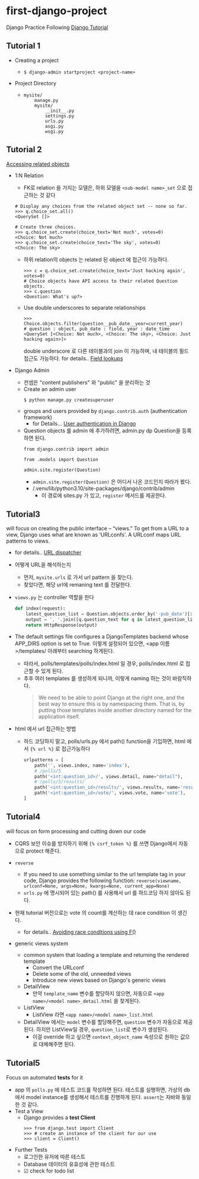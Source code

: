# first-django-project

Django Practice Following [Django Tutorial](https://docs.djangoproject.com/en/4.0/intro/tutorial01/)

## Tutorial 1

- Creating a project
  - ```
    $ django-admin startproject <project-name>
    ```
- Project Directory
  - ```commandline
    mysite/
        manage.py
        mysite/
            __init__.py
            settings.py
            urls.py
            asgi.py
            wsgi.py
    ```
  
## Tutorial 2

[Accessing related objects](https://docs.djangoproject.com/en/4.0/ref/models/relations/)

- 1:N Relation
  - FK로 relation 을 가지는 모델은, 하위 모델을 `<sub-model name>_set` 으로 접근하는 것 같다
  ```commandline
  # Display any choices from the related object set -- none so far.
  >>> q.choice_set.all()
  <QuerySet []>
  
  # Create three choices.
  >>> q.choice_set.create(choice_text='Not much', votes=0)
  <Choice: Not much>
  >>> q.choice_set.create(choice_text='The sky', votes=0)
  <Choice: The sky>
  ```

  - 하위 relation의 objects 는 related 된 object 에 접근이 가능하다.
    ```commandline
    >>> c = q.choice_set.create(choice_text='Just hacking again', votes=0)
    # Choice objects have API access to their related Question objects.
    >>> c.question
    <Question: What's up?>
    ```
  
  - Use double underscores to separate relationships
    ```commandline
    >>> Choice.objects.filter(question__pub_date__year=current_year)
    # question : object, pub_date : field, year : date_time
    <QuerySet [<Choice: Not much>, <Choice: The sky>, <Choice: Just hacking again>]>
    ```
    double underscore 로 다른 테이블과의 join 이 가능하며, 내 테이블의 필드 접근도 가능하다.
    for details.. [Field lookups](https://docs.djangoproject.com/en/4.0/topics/db/queries/#field-lookups-intro)

- Django Admin
  - 컨셉은 "content publishers" 와 "public" 을 분리하는 것
  - Create an admin user
    ```commandline
    $ python manage.py createsuperuser
    ```
  - groups and users provided by `django.contrib.auth` (authentication framework)
    - for Details... [User authentication in Django](https://docs.djangoproject.com/en/4.0/topics/auth/#module-django.contrib.auth)
  - Question objects 를 admin 에 추가하려면, admin.py dp Question을 등록하면 된다.
    ```commandline
    from django.contrib import admin
  
    from .models import Question
  
    admin.site.register(Question)
    ```
    - `admin.site.register(Question)` 은 어디서 나온 코드인지 따라가 봤다.
    - /.venv/lib/python3.10/site-packages/django/contrib/admin
      - 이 경로에 sites.py 가 있고, `register` 메서드를 제공한다.

## Tutorial3

will focus on creating the public interface – “views.”
To get from a URL to a view, Django uses what are known as ‘URLconfs’. A URLconf maps URL patterns to views.
- for details.. [URL dispatcher](https://docs.djangoproject.com/en/4.0/topics/http/urls/)

- 어떻게 URL을 해석하는지
  - 먼저, `mysite.urls` 로 가서 url pattern 을 찾는다.
  - 찾았다면, 해당 url에 remaning text 를 전달한다.
- `views.py` 는 controller 역할을 한다 
  ```python
  def index(request):
      latest_question_list = Question.objects.order_by('-pub_date')[:5]
      output = ', '.join([q.question_text for q in latest_question_list])
      return HttpResponse(output)
  ```
- The default settings file configures a DjangoTemplates backend whose APP_DIRS option is set to True. 이렇게 설정되어 있으면, <app 이름>/templates/ 아래부터 searching 하게된다.
  - 따라서, polls/templates/polls/index.html 일 경우, polls/index.html 로 접근할 수 있게 된다.
  - 추후 여러 templates 를 생성하게 되니까, 이렇게 naming 하는 것이 바람직하다.
    > We need to be able to point Django at the right one, and the best way to ensure this is by namespacing them. That is, by putting those templates inside another directory named for the application itself.

- html 에서 url 접근하는 방법
  - 하드 코딩하지 말고, polls/urls.py 에서 path() function을 기입하면, html 에서 `{% url %}` 로 접근가능하다
    ```python
    urlpatterns = [
        path('', views.index, name='index'),
        # /polls/5
        path('<int:question_id>/', views.detail, name="detail"),
        # /polls/5/results/
        path('<int:question_id>/results/', views.results, name='results'),
        path('<int:question_id>/vote/', views.vote, name='vote'),
    ]
    ```
    
  
## Tutorial4

will focus on form processing and cutting down our code

- CQRS 보안 이슈를 방지하기 위해 `{% csrf_token %}` 를 쓰면 Django에서 자동으로 protect 해준다.
- `reverse`
  - If you need to use something similar to the url template tag in your code, Django provides the following function: `reverse(viewname, urlconf=None, args=None, kwargs=None, current_app=None)`
  - `urls.py` 에 명시되어 있는 path() 를 사용해서 url 를 하드코딩 하지 않아도 된다.
- 현재 tutorial 버전으로는 vote 의 count를 계산하는 데 race condition 이 생긴다.
  - for details.. [Avoiding race conditions using F()](https://docs.djangoproject.com/en/4.0/ref/models/expressions/#avoiding-race-conditions-using-f)


- generic views system
  - common system that loading a template and returning the rendered template
    - Convert the URLconf
    - Delete some of the old, unneeded views
    - Introduce new views based on Django's generic views
  - DetailView
    - 만약 `template_name` 변수를 할당하지 않으면, 자동으로 `<app name>/<model name>_detail.html` 을 찾게된다.
  - ListView
    - ListView 라면 `<app name>/<model name>_list.html`
  - DetailView 에서는 `model` 변수를 할당해주면, `question` 변수가 자동으로 제공된다. 하지만 ListView일 경우, `question_list`로 변수가 생성된다.
    - 이걸 override 하고 싶으면 `context_object_name` 속성으로 원하는 값으로 대체해주면 된다.

## Tutorial5

Focus on automated **tests** for it

- app 의 `polls.py` 에 테스트 코드를 작성하면 된다. 테스트를 실행하면, 가상의 db에서 model instance를 생성해서 테스트를 진행하게 된다. `assert`는 자바와 동일한 것 같다.
- Test a View
  - Django provides a **test Client**
    ```
    >>> from django.test import Client
    >>> # create an instance of the client for our use
    >>> client = Client()
    ```
- Further Tests
  - 로그인한 유저에 따른 테스트
  - Database 데이터의 유효성에 관한 테스트
  - ☑ check for todo list